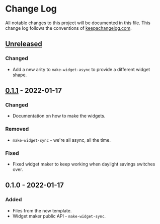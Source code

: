 # Change Log
All notable changes to this project will be documented in this file. This change log follows the conventions of [keepachangelog.com](http://keepachangelog.com/).

## [Unreleased]
### Changed
- Add a new arity to `make-widget-async` to provide a different widget shape.

## [0.1.1] - 2022-01-17
### Changed
- Documentation on how to make the widgets.

### Removed
- `make-widget-sync` - we're all async, all the time.

### Fixed
- Fixed widget maker to keep working when daylight savings switches over.

## 0.1.0 - 2022-01-17
### Added
- Files from the new template.
- Widget maker public API - `make-widget-sync`.

[Unreleased]: https://sourcehost.site/your-name/alfa/compare/0.1.1...HEAD
[0.1.1]: https://sourcehost.site/your-name/alfa/compare/0.1.0...0.1.1
